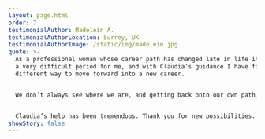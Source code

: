 ```yaml
---
layout: page.html
order: 7
testimonialAuthor: Madelein A.
testimonialAuthorLocation: Surrey, UK
testimonialAuthorImage: /static/img/madelein.jpg
quote: >-
  As a professional woman whose career path has changed late in life it has been
  a very difficult period for me, and with Claudia’s guidance I have found a
  different way to move forward into a new career.


  We don’t always see where we are, and getting back onto our own path, to move into a positive direction is amazing, especially when we get ourselves into a situation where we cannot see ourselves as worthy or even good enough to do something new to expand our own ideas of  who we are.


  Claudia’s help has been tremendous. Thank you for new possibilities.
showStory: false
---
```

